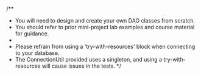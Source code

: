 /**
 * You will need to design and create your own DAO classes from scratch. 
 * You should refer to prior mini-project lab examples and course material for guidance.
 * 
 * Please refrain from using a 'try-with-resources' block when connecting to your database. 
 * The ConnectionUtil provided uses a singleton, and using a try-with-resources will cause issues in the tests.
 */

